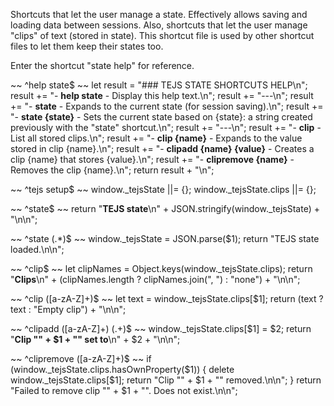 Shortcuts that let the user manage a state.  Effectively allows saving and loading data between sessions.
Also, shortcuts that let the user manage "clips" of text (stored in state).
This shortcut file is used by other shortcut files to let them keep their states too.

Enter the shortcut "state help" for reference.

~~
^help state$
~~
let result = "### TEJS STATE SHORTCUTS HELP\n";
result += "- __help state__ - Display this help text.\n";
result += "---\n";
result += "- __state__ - Expands to the current state (for session saving).\n";
result += "- __state {state}__ - Sets the current state based on {state}: a string created previously with the \"state\" shortcut.\n";
result += "---\n";
result += "- __clip__ - List all stored clips.\n";
result += "- __clip {name}__ - Expands to the value stored in clip {name}.\n";
result += "- __clipadd {name} {value}__ - Creates a clip {name} that stores {value}.\n";
result += "- __clipremove {name}__ - Removes the clip {name}.\n";
return result + "\n";

~~
^tejs setup$
~~
window._tejsState ||= {};
window._tejsState.clips ||= {};

~~
^state$
~~
return "__TEJS state__\n" + JSON.stringify(window._tejsState) + "\n\n";

~~
^state (.*)$
~~
window._tejsState = JSON.parse($1);
return "TEJS state loaded.\n\n";

~~
^clip$
~~
let clipNames = Object.keys(window._tejsState.clips);
return "__Clips__\n" + (clipNames.length ? clipNames.join(", ") : "none") + "\n\n";

~~
^clip ([a-zA-Z]+)$
~~
let text = window._tejsState.clips[$1];
return (text ? text : "Empty clip") + "\n\n";

~~
^clipadd ([a-zA-Z]+) (.+)$
~~
window._tejsState.clips[$1] = $2;
return "__Clip \"" + $1 + "\" set to__\n" + $2 + "\n\n";

~~
^clipremove ([a-zA-Z]+)$
~~
if (window._tejsState.clips.hasOwnProperty($1))
{
	delete window._tejsState.clips[$1];
	return "Clip \"" + $1 + "\" removed.\n\n";
}
return "Failed to remove clip \"" + $1 + "\".  Does not exist.\n\n";
